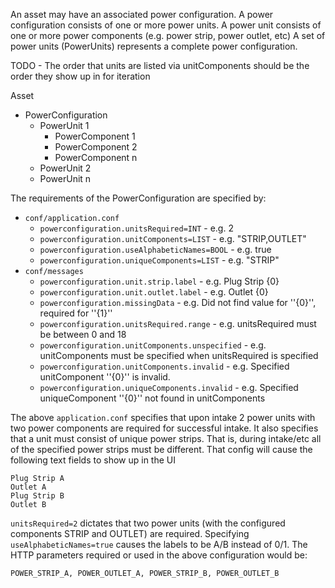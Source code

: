 An asset may have an associated power configuration.
A power configuration consists of one or more power units.
A power unit consists of one or more power components (e.g. power strip, power outlet, etc)
A set of power units (PowerUnits) represents a complete power configuration.

TODO - The order that units are listed via unitComponents should be the order they show up in for iteration

Asset
 * PowerConfiguration
   * PowerUnit 1
     * PowerComponent 1
     * PowerComponent 2
     * PowerComponent n
   * PowerUnit 2
   * PowerUnit n

The requirements of the PowerConfiguration are specified by:

 * `conf/application.conf`
   * `powerconfiguration.unitsRequired=INT` - e.g. 2
   * `powerconfiguration.unitComponents=LIST` - e.g. "STRIP,OUTLET"
   * `powerconfiguration.useAlphabeticNames=BOOL` - e.g. true
   * `powerconfiguration.uniqueComponents=LIST` - e.g. "STRIP"
 * `conf/messages`
   * `powerconfiguration.unit.strip.label` - e.g. Plug Strip {0}
   * `powerconfiguration.unit.outlet.label` - e.g. Outlet {0}
   * `powerconfiguration.missingData` - e.g. Did not find value for ''{0}'', required for ''{1}''
   * `powerconfiguration.unitsRequired.range` - e.g. unitsRequired must be between 0 and 18
   * `powerconfiguration.unitComponents.unspecified` - e.g. unitComponents must be specified when unitsRequired is specified
   * `powerconfiguration.unitComponents.invalid` - e.g. Specified unitComponent ''{0}'' is invalid.
   * `powerconfiguration.uniqueComponents.invalid` - e.g. Specified uniqueComponent ''{0}'' not found in unitComponents
 
The above `application.conf` specifies that upon intake 2 power units with two power components are
required for successful intake. It also specifies that a unit must consist of unique power strips.
That is, during intake/etc all of the specified power strips must be different. That config will
cause the following text fields to show up in the UI

    Plug Strip A
    Outlet A
    Plug Strip B
    Outlet B

`unitsRequired=2` dictates that two power units (with the configured components STRIP and
OUTLET) are required. Specifying `useAlphabeticNames=true` causes the labels to be A/B
instead of 0/1. The HTTP parameters required or used in the above configuration would be:

    POWER_STRIP_A, POWER_OUTLET_A, POWER_STRIP_B, POWER_OUTLET_B


